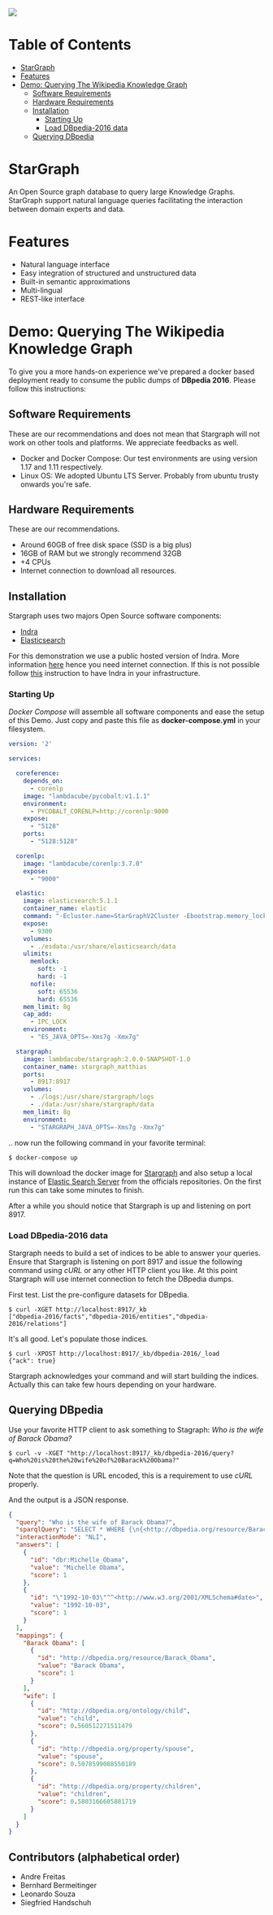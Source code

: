 ![](stargraph_logo2_black.png)

Table of Contents
=================

   * [StarGraph](#stargraph)
   * [Features](#features)
   * [Demo: Querying The Wikipedia Knowledge Graph](#demo-querying-the-wikipedia-knowledge-graph)
      * [Software Requirements](#software-requirements)
      * [Hardware Requirements](#hardware-requirements)
      * [Installation](#installation)
         * [Starting Up](#starting-up)
         * [Load DBpedia-2016 data](#load-dbpedia-2016-data)
      * [Querying DBpedia](#querying-dbpedia)

# StarGraph

An Open Source graph database to query large Knowledge Graphs. StarGraph support natural language queries facilitating the interaction between domain experts and data.

# Features

* Natural language interface
* Easy integration of structured and unstructured data
* Built-in semantic approximations
* Multi-lingual
* REST-like interface

# Demo: Querying The Wikipedia Knowledge Graph

To give you a more hands-on experience we've prepared a docker based deployment ready to consume the public dumps of __DBpedia 2016__. Please follow this instructions:

## Software Requirements

These are our recommendations and does not mean that Stargraph will not work on other tools and platforms. We appreciate feedbacks as well.

* Docker and Docker Compose: Our test environments are using version 1.17 and 1.11 respectively.
* Linux OS: We adopted Ubuntu LTS Server. Probably from ubuntu trusty onwards you're safe.

## Hardware Requirements

These are our recommendations.  

* Around 60GB of free disk space (SSD is a big plus)
* 16GB of RAM but we strongly recommend 32GB
* +4 CPUs
* Internet connection to download all resources.

## Installation

Stargraph uses two majors Open Source software components:

* [Indra](https://github.com/Lambda-3/Indra)
* [Elasticsearch](https://github.com/elastic/elasticsearch)

For this demonstration we use a public hosted version of Indra. More information [here](https://github.com/Lambda-3/Indra#public-endpoint) hence you need internet connection. If this is not possible follow [this](https://github.com/Lambda-3/IndraComposed) instruction to have Indra in your infrastructure.

### Starting Up

_Docker Compose_ will assemble all software components and ease the setup of this Demo. Just copy and paste this file as __docker-compose.yml__ in your filesystem.

```yml
version: '2'

services:

  coreference:
    depends_on:
      - corenlp
    image: "lambdacube/pycobalt:v1.1.1"
    environment:
      - PYCOBALT_CORENLP=http://corenlp:9000
    expose:
      - "5128"
    ports:
      - "5128:5128"

  corenlp:
    image: "lambdacube/corenlp:3.7.0"
    expose:
      - "9000"

  elastic:
    image: elasticsearch:5.1.1
    container_name: elastic
    command: "-Ecluster.name=StarGraphV2Cluster -Ebootstrap.memory_lock=true -Ediscovery.zen.minimum_master_nodes=1"
    expose:
      - 9300
    volumes:
      - ./esdata:/usr/share/elasticsearch/data
    ulimits:
      memlock:
        soft: -1
        hard: -1
      nofile:
        soft: 65536
        hard: 65536
    mem_limit: 8g
    cap_add:
      - IPC_LOCK
    environment:
      - "ES_JAVA_OPTS=-Xms7g -Xmx7g"

  stargraph:
    image: lambdacube/stargraph:2.0.0-SNAPSHOT-1.0
    container_name: stargraph_matthias
    ports:
      - 8917:8917
    volumes:
      - ./logs:/usr/share/stargraph/logs
      - ./data:/usr/share/stargraph/data
    mem_limit: 8g
    environment:
      - "STARGRAPH_JAVA_OPTS=-Xms7g -Xmx7g"
 ```
      
.. now run the following command in your favorite terminal:

```shell
$ docker-compose up
```

This will download the docker image for [Stargraph](https://hub.docker.com/r/lambdacube/stargraph/) and also setup a local instance of [Elastic Search Server](https://hub.docker.com/_/elasticsearch/) from the officials repositories. On the first run this can take some minutes to finish.

After a while you should notice that Stargraph is up and listening on port 8917. 

### Load DBpedia-2016 data

Stargraph needs to build a set of indices to be able to answer your queries. Ensure that Stargraph is listening on port 8917 and issue the following command using _cURL_ or any other HTTP client you like. At this point Stargraph will use internet connection to fetch the DBpedia dumps.

First test. List the pre-configure datasets for DBpedia.

```shell
$ curl -XGET http://localhost:8917/_kb
["dbpedia-2016/facts","dbpedia-2016/entities","dbpedia-2016/relations"] 
```
It's all good. Let's populate those indices.

```shell
$ curl -XPOST http://localhost:8917/_kb/dbpedia-2016/_load
{"ack": true}
```

Stargraph acknowledges your command and will start building the indices. Actually this can take few hours depending on your hardware.

## Querying DBpedia

Use your favorite HTTP client to ask something to Stagraph: _Who is the wife of Barack Obama?_ 

```shell
$ curl -v -XGET "http://localhost:8917/_kb/dbpedia-2016/query?q=Who%20is%20the%20wife%20of%20Barack%20Obama?"
```
Note that the question is URL encoded, this is a requirement to use _cURL_ properly.

And the output is a JSON response.

```json
{
  "query": "Who is the wife of Barack Obama?",
  "sparqlQuery": "SELECT * WHERE {\n{<http://dbpedia.org/resource/Barack_Obama> <http://dbpedia.org/ontology/child> ?VAR_1} UNION \n{<http://dbpedia.org/resource/Barack_Obama> <http://dbpedia.org/property/spouse> ?VAR_1} UNION \n{<http://dbpedia.org/resource/Barack_Obama> <http://dbpedia.org/property/children> ?VAR_1}\n}",
  "interactionMode": "NLI",
  "answers": [
    {
      "id": "dbr:Michelle_Obama",
      "value": "Michelle Obama",
      "score": 1
    },
    {
      "id": "\"1992-10-03\"^^<http://www.w3.org/2001/XMLSchema#date>",
      "value": "1992-10-03",
      "score": 1
    }
  ],
  "mappings": {
    "Barack Obama": [
      {
        "id": "http://dbpedia.org/resource/Barack_Obama",
        "value": "Barack Obama",
        "score": 1
      }
    ],
    "wife": [
      {
        "id": "http://dbpedia.org/ontology/child",
        "value": "child",
        "score": 0.560512271511479
      },
      {
        "id": "http://dbpedia.org/property/spouse",
        "value": "spouse",
        "score": 0.5078599088550189
      },
      {
        "id": "http://dbpedia.org/property/children",
        "value": "children",
        "score": 0.5803166605881719
      }
    ]
  }
}
```

## Contributors (alphabetical order)
- Andre Freitas
- Bernhard Bermeitinger
- Leonardo Souza
- Siegfried Handschuh
